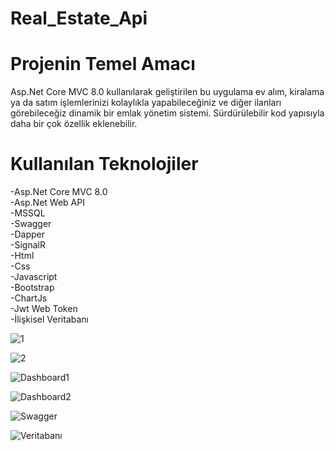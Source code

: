 # Real_Estate_Api
 
# Projenin Temel Amacı

Asp.Net Core MVC 8.0 kullanılarak geliştirilen bu uygulama ev alım, kiralama ya da satım işlemlerinizi kolaylıkla yapabileceğiniz ve diğer ilanları görebileceğiz dinamik bir emlak yönetim sistemi. Sürdürülebilir kod yapısıyla daha bir çok özellik eklenebilir.

# Kullanılan Teknolojiler

-Asp.Net Core MVC 8.0 <br>
-Asp.Net Web API <br>
-MSSQL <br>
-Swagger <br>
-Dapper <br>
-SignalR <br>
-Html <br>
-Css <br>
-Javascript <br>
-Bootstrap <br>
-ChartJs <br>
-Jwt Web Token <br>
-İlişkisel Veritabanı <br>


![1](https://github.com/user-attachments/assets/f3255526-6ff6-4b43-853f-83a6ffe4a3bb)

![2](https://github.com/user-attachments/assets/3cbe47fe-4530-4dbe-9eba-fc04487e42bb)

![Dashboard1](https://github.com/user-attachments/assets/f6cd9a86-4adb-408c-b6fb-ea2532616a54)

![Dashboard2](https://github.com/user-attachments/assets/e490aaa9-17fe-4fc3-bba0-25f69a20cd06)

![Swagger](https://github.com/user-attachments/assets/511ae965-5318-40d5-90d9-c23b00794a2d)

![Veritabanı](https://github.com/user-attachments/assets/6d540329-c929-44f2-9cd6-c47cec9e040d)
